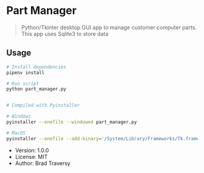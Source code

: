 # Part Manager

> Python/Tkinter desktop GUI app to manage customer computer parts. This app uses Sqlite3 to store data

## Usage

```bash
# Install dependencies
pipenv install

# Run script
python part_manager.py


# Compiled with Pyinstaller

# Windows
pyinstaller --onefile --windowed part_manager.py

# MacOS
pyinstaller --onefile --add-binary='/System/Library/Frameworks/Tk.framework/Tk':'tk' --add-binary='/System/Library/Frameworks/Tcl.framework/Tcl':'tcl' part_manager.py
```

- Version: 1.0.0
- License: MIT
- Author: Brad Traversy
